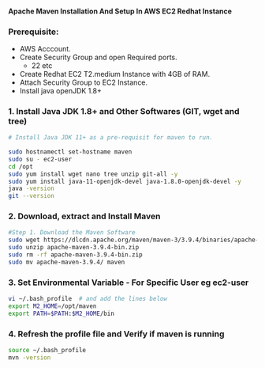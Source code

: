 #### Apache Maven Installation And Setup In AWS EC2 Redhat Instance
### Prerequisite:
+ AWS Acccount.
+ Create Security Group and open Required ports.
  + 22 etc
+ Create Redhat EC2 T2.medium Instance with 4GB of RAM.
+ Attach Security Group to EC2 Instance.
+ Install java openJDK 1.8+

### 1. Install Java JDK 1.8+ and Other Softwares (GIT, wget and tree)
``` sh
# Install Java JDK 11+ as a pre-requisit for maven to run.

sudo hostnamectl set-hostname maven
sudo su - ec2-user
cd /opt
sudo yum install wget nano tree unzip git-all -y
sudo yum install java-11-openjdk-devel java-1.8.0-openjdk-devel -y
java -version
git --version
```
### 2. Download, extract and Install Maven
``` sh
#Step 1. Download the Maven Software
sudo wget https://dlcdn.apache.org/maven/maven-3/3.9.4/binaries/apache-maven-3.9.4-bin.zip
sudo unzip apache-maven-3.9.4-bin.zip
sudo rm -rf apache-maven-3.9.4-bin.zip
sudo mv apache-maven-3.9.4/ maven
```
### 3. Set Environmental Variable  - For Specific User eg ec2-user
``` sh
vi ~/.bash_profile  # and add the lines below
export M2_HOME=/opt/maven
export PATH=$PATH:$M2_HOME/bin
```
### 4. Refresh the profile file and Verify if maven is running
```sh
source ~/.bash_profile
mvn -version
```

